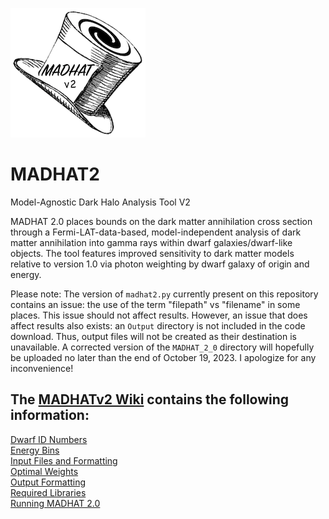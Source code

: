 ![MADHAT v2 logo](https://github.com/MADHATdm/MADHATv2/blob/main/MADHATv2logo_smallest.png)
# MADHAT2
Model-Agnostic Dark Halo Analysis Tool V2

MADHAT 2.0 places bounds on the dark matter annihilation cross section through a Fermi-LAT-data-based, model-independent analysis of dark matter annihilation into gamma rays within dwarf galaxies/dwarf-like objects. The tool features improved sensitivity to dark matter models relative to version 1.0 via photon weighting by dwarf galaxy of origin and energy.

Please note: The version of `madhat2.py` currently present on this repository contains an issue: the use of the term "filepath" vs "filename" in some places. This issue should not affect results. However, an issue that does affect results also exists: an `Output` directory is not included in the code download. Thus, output files will not be created as their destination is unavailable. A corrected version of the `MADHAT_2_0` directory will hopefully be uploaded no later than the end of October 19, 2023. I apologize for any inconvenience!

## The [MADHATv2 Wiki](https://github.com/MADHATdm/MADHATv2/wiki) contains the following information:  
[Dwarf ID Numbers](https://github.com/MADHATdm/MADHATv2/wiki/Dwarf-ID-Numbers)  
[Energy Bins](https://github.com/MADHATdm/MADHATv2/wiki/Energy-Bins)  
[Input Files and Formatting](https://github.com/MADHATdm/MADHATv2/wiki/Input-Files-and-Formatting)  
[Optimal Weights](https://github.com/MADHATdm/MADHATv2/wiki/Optimal-Weights)  
[Output Formatting](https://github.com/MADHATdm/MADHATv2/wiki/Output-Format)  
[Required Libraries](https://github.com/MADHATdm/MADHATv2/wiki/Required-Libraries)  
[Running MADHAT 2.0](https://github.com/MADHATdm/MADHATv2/wiki/Running-MADHAT-2.0)
